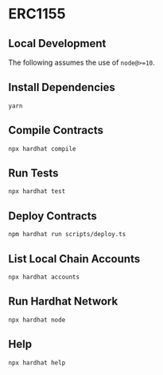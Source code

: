 # ERC1155

## Local Development

The following assumes the use of `node@>=10`.

## Install Dependencies

`yarn`

## Compile Contracts

`npx hardhat compile`

## Run Tests

`npx hardhat test`

## Deploy Contracts

`npm hardhat run scripts/deploy.ts`

## List Local Chain Accounts

`npx hardhat accounts`

## Run Hardhat Network

`npx hardhat node`

## Help

`npx hardhat help`

